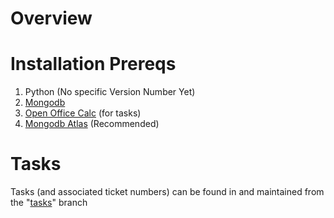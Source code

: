 # Overview

# Installation Prereqs

 1. Python (No specific Version Number Yet)
 2. [Mongodb](https://linuxhint.com/install_mongodb_linuxmint/)
 3. [Open Office Calc](https://www.openoffice.org/product/calc.html) (for tasks)
 4. [Mongodb Atlas](https://www.mongodb.com/try/download/compass) (Recommended)

# Tasks
Tasks (and associated ticket numbers) can be found in and maintained from the "[tasks](https://github.com/jminahan/backtest_framework/tree/tasks)" branch
